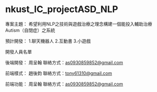 # nkust_IC_projectASD_NLP

專案主題：
        希望利用NLP之技術與遊戲治療之理念構建一個能投入輔助治療 Autism（自閉症）之系統
        
預計開發：
        1.聊天機器人
        2.互動書
        3.小遊戲
        
開發人員名單

後端開發：
        周呈翰 聯絡方式：as0930859852@gmail.com
        
前端樣式：
        趙後鈞 聯絡方式：tony61310@gmail.com
        
前端功能：
        周呈翰 聯絡方式：as0930859852@gmail.com
